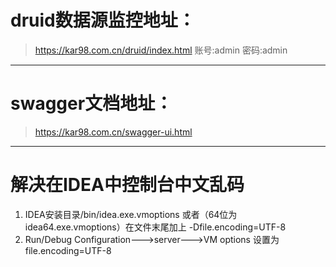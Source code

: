 # druid数据源监控地址：
>https://kar98.com.cn/druid/index.html
账号:admin
密码:admin

---

# swagger文档地址：
>https://kar98.com.cn/swagger-ui.html

----

# 解决在IDEA中控制台中文乱码

1. IDEA安装目录/bin/idea.exe.vmoptions 或者（64位为idea64.exe.vmoptions）在文件末尾加上 -Dfile.encoding=UTF-8
2. Run/Debug Configuration--->server--->VM options 设置为file.encoding=UTF-8